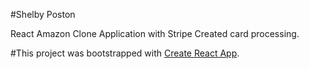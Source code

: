 #Shelby Poston

React Amazon Clone Application with Stripe Created card processing.

#This project was bootstrapped with [Create React App](https://github.com/facebook/create-react-app).

